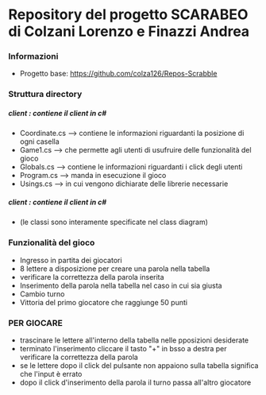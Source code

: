# Repository del progetto SCARABEO di Colzani Lorenzo e Finazzi Andrea

### Informazioni
- Progetto base: https://github.com/colza126/Repos-Scrabble

### Struttura directory

##### client : contiene il client in c#
- Coordinate.cs --> contiene le informazioni riguardanti la posizione di ogni casella
- Game1.cs --> che permette agli utenti di usufruire delle funzionalità del gioco
- Globals.cs --> contiene le informazioni riguardanti i click degli utenti
- Program.cs --> manda in esecuzione il gioco
- Usings.cs --> in cui vengono dichiarate delle librerie necessarie

##### client : contiene il client in c#
- (le classi sono interamente specificate nel class diagram)

### Funzionalità del gioco
- Ingresso in partita dei giocatori
- 8 lettere a disposizione per creare una parola nella tabella
- verificare la correttezza della parola inserita
- Inserimento della parola nella tabella nel caso in cui sia giusta
- Cambio turno 
- Vittoria del primo giocatore che raggiunge 50 punti

### PER GIOCARE
- trascinare le lettere all'interno della tabella nelle pposizioni desiderate
- terminato l'inserimento cliccare il tasto "+" in bsso a destra per verificare la correttezza della parola
- se le lettere dopo il click del pulsante non appaiono sulla tabella significa che l'input è errato
- dopo il click d'inserimento della parola il turno passa all'altro giocatore